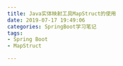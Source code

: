 ```yaml
---
title: Java实体映射工具MapStruct的使用
date: 2019-07-17 19:49:06
categories: SpringBoot学习笔记
tags:
- Spring Boot
- MapStruct

---
```




